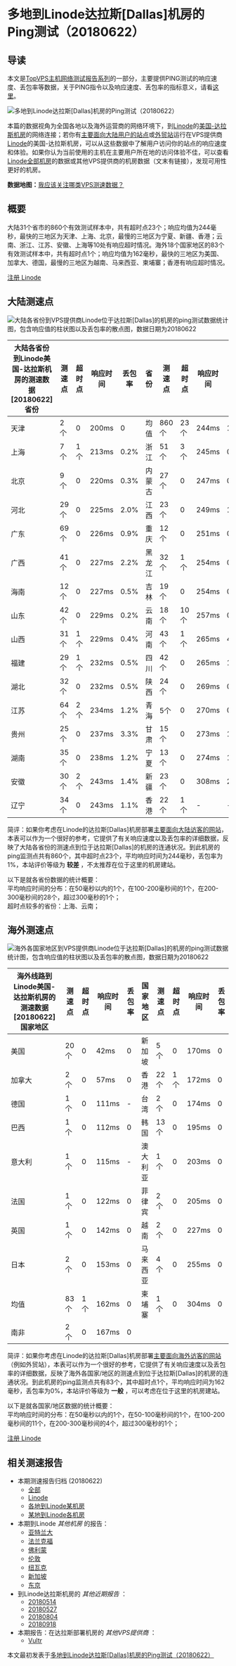 #  多地到Linode达拉斯[Dallas]机房的Ping测试（20180622） 

## 导读

本文是[TopVPS主机网络测试报告系列](https://vps123.top/pingtest)的一部分，主要提供PING测试的响应速度、丢包率等数据，关于PING指令以及响应速度、丢包率的指标意义，请看[这里](https://vps123.top/what-is-ping.html)。

![多地到Linode达拉斯\[Dallas\]机房的Ping测试（20180622）](/images/thumbnails/to_linode_Dallas.png)

本篇的数据视角为全国各地以及海外运营商的网络环境下，到[Linode](https://vps123.top/go/linode)的[美国-达拉斯机房](https://vps123.top/linode-facilities.html#dallas)的网络连接；若你有[主要面向大陆用户的站点](https://vps123.top/website-for-mainland-users.html)或[外贸站](https://vps123.top/website-for-internation-trade.html)运行在VPS提供商[Linode](https://vps123.top/go/linode)的美国-达拉斯机房，可以从这些数据中了解用户访问你的站点的响应速度和体验。如果你认为当前使用的主机在主要用户所在地的访问体验不佳，可以查看[Linode全部机房](/linode/isp/china/20180622-linode-isp-china.md)的数据或其他VPS提供商的机房数据（文末有链接），发现可用性更好的机房。

**数据地图：**[我应该关注哪类VPS测速数据？](https://vps123.top/find-pingtest-data-you-need.html)

## 概要

大陆31个省市的860个有效测试样本中，共有超时点23个；响应均值为244毫秒，最快的三地区为天津、上海、北京，最慢的三地区为宁夏、新疆、香港；云南、浙江、江苏、安徽、上海等10处有响应超时情况。海外18个国家地区的83个有效测试样本中，共有超时点1个；响应均值为162毫秒，最快的三地区为美国、加拿大、德国，最慢的三地区为越南、马来西亚、柬埔寨；香港有响应超时情况。

[注册 Linode](https://vps123.top/go/linode/_btn1)

## 大陆测速点

![大陆各省份到VPS提供商Linode位于达拉斯\[Dallas\]的机房的ping测试数据统计图，包含响应值的柱状图以及丢包率的散点图，数据日期为20180622](/images/pingtests/linode_20180622/plot_idc_linode_usa-dallas_20180622_mainland.png)

大陆各省份到Linode美国-达拉斯机房的测速数据 [20180622] 省份 | 测速点 | 超时点 | 响应时间 | 丢包率 | 省份 | 测速点 | 超时点 | 响应时间 | 丢包率  
---|---|---|---|---|---|---|---|---|---  
天津 | 2个 | 0 | 200ms | 0 | 均值 | 860个 | 23个 | 244ms | 1.2%  
上海 | 7个 | 1个 | 213ms | 0.2% | 浙江 | 51个 | 3个 | 245ms | 0.9%  
北京 | 9个 | 0 | 220ms | 0.3% | 内蒙古 | 27个 | 0 | 247ms | 0.8%  
河北 | 29个 | 0 | 225ms | 2.0% | 江西 | 23个 | 0 | 249ms | 1.2%  
广东 | 69个 | 0 | 226ms | 0.9% | 重庆 | 12个 | 0 | 251ms | 0.3%  
广西 | 41个 | 0 | 227ms | 2.2% | 黑龙江 | 32个 | 1个 | 254ms | 0.6%  
海南 | 12个 | 0 | 227ms | 0.5% | 吉林 | 19个 | 0 | 254ms | 0.5%  
山东 | 42个 | 0 | 229ms | 0.2% | 云南 | 18个 | 10个 | 257ms | 0.5%  
山西 | 31个 | 1个 | 229ms | 0.4% | 河南 | 43个 | 1个 | 265ms | 4.1%  
福建 | 29个 | 1个 | 232ms | 0.5% | 四川 | 42个 | 0 | 265ms | 1.5%  
湖北 | 32个 | 0 | 232ms | 0.5% | 陕西 | 24个 | 0 | 269ms | 0.5%  
江苏 | 64个 | 2个 | 234ms | 1.2% | 青海 | 5个 | 0 | 270ms | 0.2%  
贵州 | 25个 | 0 | 237ms | 3.3% | 甘肃 | 15个 | 0 | 273ms | 1.0%  
湖南 | 35个 | 0 | 238ms | 1.2% | 宁夏 | 13个 | 0 | 274ms | 1.3%  
安徽 | 30个 | 2个 | 243ms | 1.4% | 新疆 | 23个 | 0 | 308ms | 2.4%  
辽宁 | 34个 | 0 | 243ms | 1.1% | 香港 | 22个 | 1个 | - | -  
  
简评：如果你考虑在Linode的达拉斯[Dallas]机房部署[主要面向大陆访客的网站](website-for-mainland-users.html)，本表可以作为一个很好的参考，它提供了有关响应速度以及丢包率的详细数据，反映了大陆各省份的测速点到位于达拉斯[Dallas]的机房的连通状况。到此机房的ping监测点共有860个，其中超时点23个，平均响应时间为244毫秒，丢包率为1%，本站评价等级为 **较差** ，不太推荐在位于这里的机房建站。

以下是就各省份数据的统计概要：  
平均响应时间的分布：在50毫秒以内的1个，在100-200毫秒间的1个，在200-300毫秒间的28个，超过300毫秒的1个；  
超时点较多的省份：上海、云南；

## 海外测速点

![海外各国家地区到VPS提供商Linode位于达拉斯\[Dallas\]的机房的ping测试数据统计图，包含响应值的柱状图以及丢包率的散点图，数据日期为20180622](/images/pingtests/linode_20180622/plot_idc_linode_usa-dallas_20180622_overseas.png)

海外线路到Linode美国-达拉斯机房的测速数据 [20180622] 国家地区 | 测速点 | 超时点 | 响应时间 | 丢包率 | 国家地区 | 测速点 | 超时点 | 响应时间 | 丢包率  
---|---|---|---|---|---|---|---|---|---  
美国 | 20个 | 0 | 42ms | 0 | 新加坡 | 5个 | 0 | 170ms | 0  
加拿大 | 2个 | 0 | 57ms | 0 | 香港 | 22个 | 1个 | 172ms | 0  
德国 | 1个 | 0 | 111ms | - | 台湾 | 2个 | 0 | 174ms | 0  
巴西 | 1个 | 0 | 112ms | 0 | 韩国 | 13个 | 0 | 195ms | 0  
意大利 | 1个 | 0 | 115ms | - | 澳大利亚 | 1个 | 0 | 203ms | 0  
法国 | 1个 | 0 | 122ms | 0 | 菲律宾 | 2个 | 0 | 205ms | 0  
英国 | 1个 | 0 | 142ms | 0 | 越南 | 2个 | 0 | 227ms | 0  
日本 | 2个 | 0 | 153ms | 0 | 马来西亚 | 4个 | 0 | 255ms | 0  
均值 | 83个 | 1个 | 162ms | 0 | 柬埔寨 | 1个 | 0 | 304ms | 0  
南非 | 2个 | 0 | 167ms | 0 |  |  |  |  |   
  
简评：如果你考虑在Linode的达拉斯[Dallas]机房部署[主要面向海外访客的网站](https://vps123.top/website-for-internation-trade.html)（例如外贸站），本表可以作为一个很好的参考，它提供了有关响应速度以及丢包率的详细数据，反映了海外各国家/地区的测速点到位于达拉斯[Dallas]的机房的连通状况。到此机房的ping监测点共有83个，其中超时点1个，平均响应时间为162毫秒，丢包率为0%，本站评价等级为 **一般** ，可以考虑在位于这里的机房建站。

以下是就各国家/地区数据的统计概要：  
平均响应时间的分布：在50毫秒以内的1个，在50-100毫秒间的1个，在100-200毫秒间的11个，在200-300毫秒间的4个，超过300毫秒的1个；

[注册 Linode](https://vps123.top/go/linode/_btn2)

## 相关测速报告

  * 本期测速报告归档 (20180622) 
    * [全部](https://vps123.top/pingtests/20180622 "本期各VPS提供商全部测速报告")
    * [Linode](https://vps123.top/pingtests/idc-linode/20180622 "本期Linode的全部测速报告")
    * [各地到Linode某机房](https://vps123.top/pingtests/idc-linode/isp-global/20180622 "以Linode某机房为关注对象的视角，横向比较大陆各省份、海外各国家地区")
    * [某地到Linode各机房](https://vps123.top/pingtests/idc-linode/facility-all/20180622 "以大陆某省份为关注对象的视角，横向比较Linode各机房")
  * 本期到Linode _其他机房_ 的报告： 
    * [亚特兰大](/linode/idc/atlanta/20180622-linode-idc-atlanta.md "多地到Linode亚特兰大机房的Ping测试 20180622")
    * [法兰克福](/linode/idc/frankfurt/20180622-linode-idc-frankfurt.md "多地到Linode法兰克福机房的Ping测试 20180622")
    * [佛利蒙](/linode/idc/fremont/20180622-linode-idc-fremont.md "多地到Linode佛利蒙机房的Ping测试 20180622")
    * [伦敦](/linode/idc/london/20180622-linode-idc-london.md "多地到Linode伦敦机房的Ping测试 20180622")
    * [纽瓦克](/linode/idc/newark/20180622-linode-idc-newark.md "多地到Linode纽瓦克机房的Ping测试 20180622")
    * [新加坡](/linode/idc/singapore/20180622-linode-idc-singapore.md "多地到Linode新加坡机房的Ping测试 20180622")
    * [东京](/linode/idc/tokyo/20180622-linode-idc-tokyo.md "多地到Linode东京机房的Ping测试 20180622")
  * 到Linode达拉斯机房的 _其他近期报告_ ： 
    * [20180514](/linode/idc/dallas/20180514-linode-idc-dallas.md "多地到Linode达拉斯机房的Ping测试 20180514")
    * [20180527](/linode/idc/dallas/20180527-linode-idc-dallas.md "多地到Linode达拉斯机房的Ping测试 20180527")
    * [20180804](/linode/idc/dallas/20180804-linode-idc-dallas.md "多地到Linode达拉斯机房的Ping测试 20180804")
    * [20180918](/linode/idc/dallas/20180918-linode-idc-dallas.md "多地到Linode达拉斯机房的Ping测试 20180918")
  * 本期报告：在达拉斯部署机房的 _其他VPS提供商_ ： 
    * [Vultr](/vultr/idc/dallas/20180622-vultr-idc-dallas.md "多地到Vultr达拉斯机房的Ping测试 20180622")



本文最初发表于[多地到Linode达拉斯[Dallas]机房的Ping测试（20180622）](https://vps123.top/pingtest/20180622-linode-idc-dallas.html)
